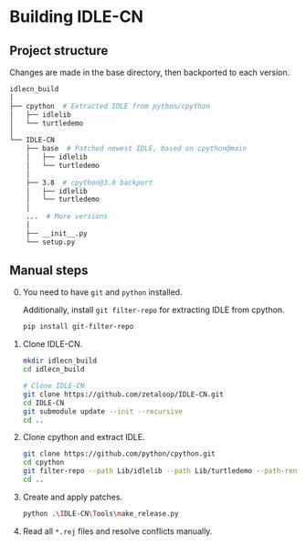 # Building IDLE-CN

## Project structure

Changes are made in the base directory, then backported to each version.

```bash
idlecn_build
│
├── cpython  # Extracted IDLE from python/cpython
│   ├── idlelib
│   └── turtledemo
│
└── IDLE-CN
    ├── base  # Patched newest IDLE, based on cpython@main
    │   ├── idlelib
    │   └── turtledemo
    │
    ├── 3.8  # cpython@3.8 backport
    │   ├── idlelib
    │   └── turtledemo
    │
    ...  # More versions
    │
    ├── __init__.py
    └── setup.py
```

## Manual steps

0.  You need to have `git` and `python` installed.

    Additionally, install `git filter-repo` for extracting IDLE from cpython.

    ```bash
    pip install git-filter-repo
    ```

1.  Clone IDLE-CN.

    ```bash
    mkdir idlecn_build
    cd idlecn_build

    # Clone IDLE-CN
    git clone https://github.com/zetaloop/IDLE-CN.git
    cd IDLE-CN
    git submodule update --init --recursive
    cd ..
    ```

2.  Clone cpython and extract IDLE.

    ```bash
    git clone https://github.com/python/cpython.git
    cd cpython
    git filter-repo --path Lib/idlelib --path Lib/turtledemo --path-rename Lib/idlelib:idlelib --path-rename Lib/turtledemo:turtledemo --force
    cd ..
    ```

3.  Create and apply patches.

    ```bash
    python .\IDLE-CN\Tools\make_release.py
    ```

4.  Read all `*.rej` files and resolve conflicts manually.
